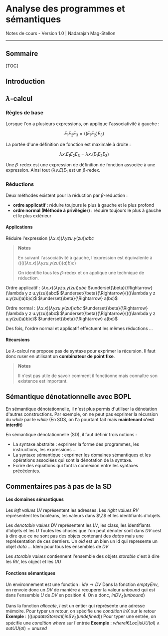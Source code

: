 Analyse des programmes et sémantiques
=====================

Notes de cours - Version 1.0 | Nadarajah Mag-Stellon


----------

Sommaire
---------
[TOC]



Introduction
---------

$\lambda$-calcul
---------

### Règles de base

Lorsque l'on a plusieurs expressions, on applique l'associativité à gauche :

$$E_{1} E_{2} E_{3} = ((E_{1} E_{2}) E_{3}) $$

La portée d'une définition de fonction est maximale à droite :

$$ \lambda x.E_{1} E_{2} E_{3} = \lambda x.(E_{1} E_{2} E_{3}) $$

Une $\beta$-redex est une expression de définition de fonction associée à une expression.
Ainsi tout $(\lambda v.E)E_{1}$ est un $\beta$-redex.


### Réductions

Deux méthodes existent pour la réduction par $\beta$-reduction :

-   **ordre applicatif** : réduire toujours le plus à gauche et le plus profond
-   **ordre normal (Méthode à privilégier)** : réduire toujours le plus à gauche et le plus extérieur

#### Applications

Réduire l'expression $(\lambda x.x)(\lambda y z u.y(zu))abc$

> **Notes**
>
> En suivant l'associativité à gauche, l'expression est équivalente à $(((((\lambda x.x)(\lambda y z u.y(zu)))a)b)c)$
>
> On identifie tous les $\beta$-redex et on applique une technique de réduction.


Ordre applicatif 
:   $(\lambda x.x)(\lambda y z u.y(zu))abc$
    $\underset{\beta}{\Rightarrow} (\lambda y z u.y(zu))abc$
    $\underset{\beta}{\Rightarrow}((((\lambda y z u.y(zu))a)b)c)$
    $\underset{\beta}{\Rightarrow} a(bc)$

    
Ordre normal 
:   $(\lambda x.x)(\lambda y z u.y(zu))abc$
    $\underset{\beta}{\Rightarrow} (\lambda y z u.y(zu))abc$
    $\underset{\beta}{\Rightarrow}((((\lambda y z u.y(zu))a)b)c)$
    $\underset{\beta}{\Rightarrow} a(bc)$

Des fois, l'ordre normal et applicatif effectuent les mêmes réductions ...

#### Récursions
 Le $\lambda$-calcul ne propose pas de syntaxe pour exprimer la récursion.
 Il faut donc ruser en utilisant un **combinateur de point fixe**.

> **Notes**
>
> Il n'est pas utile de savoir comment il fonctionne 
> mais connaître son existence est important.


Sémantique dénotationnelle avec BOPL
---------

En sémantique dénotationnelle, il n'est plus permis d'utiliser la dénotation d'autres constructions.
Par exemple, on ne peut pas exprimer la récursion du *while* par le *while* (En SOS, on l'a pourtant fait mais **maintenant c'est interdit**)

En sémantique dénotationnelle (SD), il faut définir trois notions :

- La syntaxe abstraite : exprimer la forme des programmes, les instructions, les expressions ...
- La syntaxe sémantique : exprimer les domaines sémantiques et les opérations associées qui sont la dénotation de la syntaxe.
- Ecrire des equations qui font la connexion entre les syntaxes précédentes.

Commentaires pas à pas de la SD
---------

#### Les domaines sémantiques

Les *left values* $LV$ représentent les adresses.
Les *right values* $RV$ représentent les booléans, les valeurs dans $\Z$ et les identifiants d'objets.

Les *denotable values* $DV$ représentent les $LV$, les class, les identifiants d'objets et les $U$
Toutes les choses que l'on peut dénoter sont dans $DV$ cest à dire que ce ne sont pas des objets contenant des *datas* mais une représentation de ces derniers.
Un *oid* est un bien un id qui represente un objet *data* ... Idem pour tous les ensembles de *DV*

Les *storable values* contiennent l'ensemble des objets *storable* c'est à dire les $RV$, les object et les $UU$

#### Fonctions sémantiques

Un environnement est une fonction :  $ide \to DV$
Dans la fonction *emptyEnv*, on renvoie donc un $DV$ de manière à recuperer la valeur *unbound* qui est dans l'ensemble $U$ de $DV$ en position 4.
On a donc, $inDV_{4}(unbound)$

Dans la fonction *allocate*, $l$ est un entier qui représente une adresse mémoire.
Pour typer un retour, on spécifie une *condition inX* sur le retour
**Exemple** : $(((updateStore \sigma) l) inSV_{3}(undefined))$
Pour typer une entrée, on spécifie une *condition where* sur l'entrée
**Exemple** : $where l € Loc | isUU(\sigma l) \land outUU(\sigma l) = unused$



